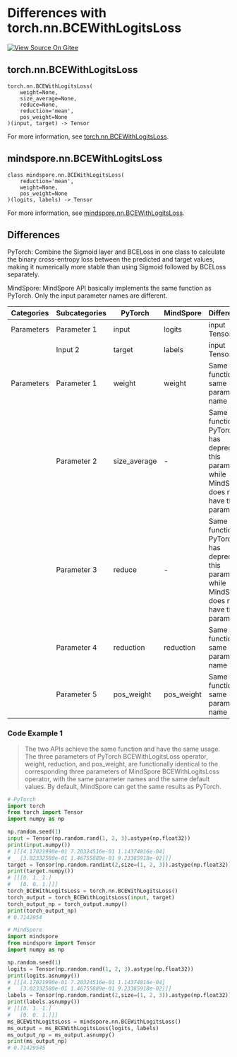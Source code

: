 # Differences with torch.nn.BCEWithLogitsLoss

[![View Source On Gitee](https://mindspore-website.obs.cn-north-4.myhuaweicloud.com/website-images/master/resource/_static/logo_source_en.svg)](https://gitee.com/mindspore/docs/blob/master/docs/mindspore/source_en/note/api_mapping/pytorch_diff/BCEWithLogitsLoss.md)

## torch.nn.BCEWithLogitsLoss

```text
torch.nn.BCEWithLogitsLoss(
    weight=None,
    size_average=None,
    reduce=None,
    reduction='mean',
    pos_weight=None
)(input, target) -> Tensor
```

For more information, see [torch.nn.BCEWithLogitsLoss](https://pytorch.org/docs/1.8.1/generated/torch.nn.BCEWithLogitsLoss.html).

## mindspore.nn.BCEWithLogitsLoss

```text
class mindspore.nn.BCEWithLogitsLoss(
    reduction='mean',
    weight=None,
    pos_weight=None
)(logits, labels) -> Tensor
```

For more information, see [mindspore.nn.BCEWithLogitsLoss](https://mindspore.cn/docs/en/master/api_python/nn/mindspore.nn.BCEWithLogitsLoss.html).

## Differences

PyTorch: Combine the Sigmoid layer and BCELoss in one class to calculate the binary cross-entropy loss between the predicted and target values, making it numerically more stable than using Sigmoid followed by BCELoss separately.

MindSpore: MindSpore API basically implements the same function as PyTorch. Only the input parameter names are different.

| Categories | Subcategories | PyTorch | MindSpore | Differences   |
| ---- | ----- | ------- | --------- | -------------- |
| Parameters | Parameter 1 | input | logits | input Tensor |
| | Input 2 | target | labels | input Tensor |
| Parameters | Parameter 1 | weight | weight | Same function, same parameter name |
| | Parameter 2 | size_average | - | Same function. PyTorch has deprecated this parameter, while MindSpore does not have this parameter |
| | Parameter 3 | reduce | - | Same function. PyTorch has deprecated this parameter, while MindSpore does not have this parameter |
| | Parameter 4 | reduction | reduction | Same function, same parameter name |
| | Parameter 5 | pos_weight | pos_weight | Same function, same parameter name |

### Code Example 1

> The two APIs achieve the same function and have the same usage. The three parameters of PyTorch BCEWithLogitsLoss operator, weight, reduction, and pos_weight, are functionally identical to the corresponding three parameters of MindSpore BCEWithLogitsLoss operator, with the same parameter names and the same default values. By default, MindSpore can get the same results as PyTorch.

```python
# PyTorch
import torch
from torch import Tensor
import numpy as np

np.random.seed(1)
input = Tensor(np.random.rand(1, 2, 3).astype(np.float32))
print(input.numpy())
# [[[4.17021990e-01 7.20324516e-01 1.14374816e-04]
#   [3.02332580e-01 1.46755889e-01 9.23385918e-02]]]
target = Tensor(np.random.randint(2,size=(1, 2, 3)).astype(np.float32))
print(target.numpy())
# [[[0. 1. 1.]
#   [0. 0. 1.]]]
torch_BCEWithLogitsLoss = torch.nn.BCEWithLogitsLoss()
torch_output = torch_BCEWithLogitsLoss(input, target)
torch_output_np = torch_output.numpy()
print(torch_output_np)
# 0.7142954

# MindSpore
import mindspore
from mindspore import Tensor
import numpy as np

np.random.seed(1)
logits = Tensor(np.random.rand(1, 2, 3).astype(np.float32))
print(logits.asnumpy())
# [[[4.17021990e-01 7.20324516e-01 1.14374816e-04]
#   [3.02332580e-01 1.46755889e-01 9.23385918e-02]]]
labels = Tensor(np.random.randint(2,size=(1, 2, 3)).astype(np.float32))
print(labels.asnumpy())
# [[[0. 1. 1.]
#   [0. 0. 1.]]]
ms_BCEWithLogitsLoss = mindspore.nn.BCEWithLogitsLoss()
ms_output = ms_BCEWithLogitsLoss(logits, labels)
ms_output_np = ms_output.asnumpy()
print(ms_output_np)
# 0.71429545
```
